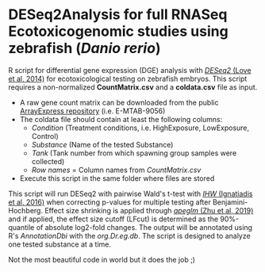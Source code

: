 # DESeq2Analysis for full RNASeq Ecotoxicogenomic studies using zebrafish (*Danio rerio*)
R script for differential gene expression (DGE) analysis with [*DESeq2* (Love et al, 2014)](https://genomebiology.biomedcentral.com/articles/10.1186/s13059-014-0550-8) for ecotoxicological testing on zebrafish embryos. 
This script requires a non-normalized **CountMatrix.csv** and a **coldata.csv** file as input.
* A raw gene count matrix can be downloaded from the public [ArrayExpress repository](https://www.ebi.ac.uk/arrayexpress/experiments/browse.html) (i.e. E-MTAB-9056)
* The coldata file should contain at least the following columns:
  * _Condition_ (Treatment conditions, i.e. HighExposure, LowExposure, Control)
  * _Substance_ (Name of the tested Substance)
  * _Tank_ (Tank number from which spawning group samples were collected)
  * _Row names_ = Column names from *CountMatrix.csv*
* Execute this script in the same folder where files are stored

This script will run DESeq2 with pairwise Wald's t-test with [*IHW* (Ignatiadis et al, 2016)](https://www.nature.com/articles/nmeth.3885) when correcting p-values for multiple testing after Benjamini-Hochberg. Effect size shrinking is applied through [*apeglm* (Zhu et al, 2019)](https://academic.oup.com/bioinformatics/article/35/12/2084/5159452) and if applied, the effect size cutoff (LFcut) is determined as the 90%-quantile of absolute log2-fold changes. The output will be annotated using R's *AnnotationDbi* with the *org.Dr.eg.db*. The script is designed to analyze one tested substance at a time.

Not the most beautiful code in world but it does the job ;)
